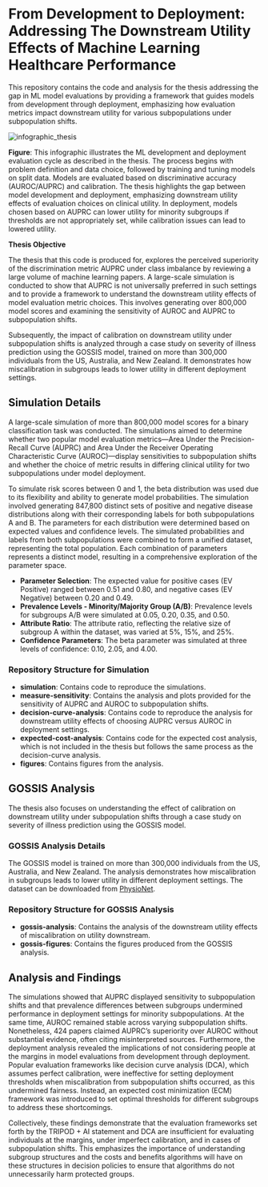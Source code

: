 # From Development to Deployment: Addressing The Downstream Utility Effects of Machine Learning Healthcare Performance

This repository contains the code and analysis for the thesis addressing the gap in ML model evaluations by providing a framework that guides models from development through deployment, emphasizing how evaluation metrics impact downstream utility for various subpopulations under subpopulation shifts.

![infographic_thesis](https://github.com/Lassehhansen/binary-eval-utility/assets/54820693/ee0332c5-58f2-4302-9f56-d51e80fd9597)

**Figure**: This infographic illustrates the ML development and deployment evaluation cycle as described in the thesis. The process begins with problem definition and data choice, followed by training and tuning models on split data. Models are evaluated based on discriminative accuracy (AUROC/AUPRC) and calibration. The thesis highlights the gap between model development and deployment, emphasizing downstream utility effects of evaluation choices on clinical utility. In deployment, models chosen based on AUPRC can lower utility for minority subgroups if thresholds are not appropriately set, while calibration issues can lead to lowered utility.

**Thesis Objective**

The thesis that this code is produced for, explores the perceived superiority of the discrimination metric AUPRC under class imbalance by reviewing a large volume of machine learning papers. A large-scale simulation is conducted to show that AUPRC is not universally preferred in such settings and to provide a framework to understand the downstream utility effects of model evaluation metric choices. This involves generating over 800,000 model scores and examining the sensitivity of AUROC and AUPRC to subpopulation shifts. 

Subsequently, the impact of calibration on downstream utility under subpopulation shifts is analyzed through a case study on severity of illness prediction using the GOSSIS model, trained on more than 300,000 individuals from the US, Australia, and New Zealand. It demonstrates how miscalibration in subgroups leads to lower utility in different deployment settings.

## Simulation Details

A large-scale simulation of more than 800,000 model scores for a binary classification task was conducted. The simulations aimed to determine whether two popular model evaluation metrics—Area Under the Precision-Recall Curve (AUPRC) and Area Under the Receiver Operating Characteristic Curve (AUROC)—display sensitivities to subpopulation shifts and whether the choice of metric results in differing clinical utility for two subpopulations under model deployment.

To simulate risk scores between 0 and 1, the beta distribution was used due to its flexibility and ability to generate model probabilities. The simulation involved generating 847,800 distinct sets of positive and negative disease distributions along with their corresponding labels for both subpopulations A and B. The parameters for each distribution were determined based on expected values and confidence levels. The simulated probabilities and labels from both subpopulations were combined to form a unified dataset, representing the total population. Each combination of parameters represents a distinct model, resulting in a comprehensive exploration of the parameter space.

- **Parameter Selection**: The expected value for positive cases (EV Positive) ranged between 0.51 and 0.80, and negative cases (EV Negative) between 0.20 and 0.49.
- **Prevalence Levels - Minority/Majority Group (A/B)**: Prevalence levels for subgroups A/B were simulated at 0.05, 0.20, 0.35, and 0.50.
- **Attribute Ratio**: The attribute ratio, reflecting the relative size of subgroup A within the dataset, was varied at 5\%, 15\%, and 25\%.
- **Confidence Parameters**: The beta parameter was simulated at three levels of confidence: 0.10, 2.05, and 4.00.

### Repository Structure for Simulation

- **simulation**: Contains code to reproduce the simulations.
- **measure-sensitivity**: Contains the analysis and plots provided for the sensitivity of AUPRC and AUROC to subpopulation shifts.
- **decision-curve-analysis**: Contains code to reproduce the analysis for downstream utility effects of choosing AUPRC versus AUROC in deployment settings.
- **expected-cost-analysis**: Contains code for the expected cost analysis, which is not included in the thesis but follows the same process as the decision-curve analysis.
- **figures**: Contains figures from the analysis.

## GOSSIS Analysis

The thesis also focuses on understanding the effect of calibration on downstream utility under subpopulation shifts through a case study on severity of illness prediction using the GOSSIS model.

### GOSSIS Analysis Details

The GOSSIS model is trained on more than 300,000 individuals from the US, Australia, and New Zealand. The analysis demonstrates how miscalibration in subgroups leads to lower utility in different deployment settings. The dataset can be downloaded from [PhysioNet](https://physionet.org/content/gossis-1-eicu/1.0.0/).

### Repository Structure for GOSSIS Analysis

- **gossis-analysis**: Contains the analysis of the downstream utility effects of miscalibration on utility downstream.
- **gossis-figures**: Contains the figures produced from the GOSSIS analysis.

## Analysis and Findings

The simulations showed that AUPRC displayed sensitivity to subpopulation shifts and that prevalence differences between subgroups undermined performance in deployment settings for minority subpopulations. At the same time, AUROC remained stable across varying subpopulation shifts. Nonetheless, 424 papers claimed AUPRC’s superiority over AUROC without substantial evidence, often citing misinterpreted sources. Furthermore, the deployment analysis revealed the implications of not considering people at the margins in model evaluations from development through deployment. Popular evaluation frameworks like decision curve analysis (DCA), which assumes perfect calibration, were ineffective for setting deployment thresholds when miscalibration from subpopulation shifts occurred, as this undermined fairness. Instead, an expected cost minimization (ECM) framework was introduced to set optimal thresholds for different subgroups to address these shortcomings.

Collectively, these findings demonstrate that the evaluation frameworks set forth by the TRIPOD + AI statement and DCA are insufficient for evaluating individuals at the margins, under imperfect calibration, and in cases of subpopulation shifts. This emphasizes the importance of understanding subgroup structures and the costs and benefits algorithms will have on these structures in decision policies to ensure that algorithms do not unnecessarily harm protected groups.

